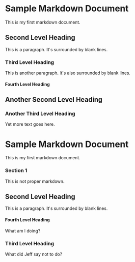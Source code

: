 # Sample Markdown Document

This is my first markdown document.

## Second Level Heading

This is a paragraph.  It's surrounded by blank lines.

### Third Level Heading

This is another paragraph.  It's also surrounded by blank lines.

#### Fourth Level Heading

## Another Second Level Heading

### Another Third Level Heading

Yet more text goes here.



# Sample Markdown Document

This is my first markdown document.

### Section 1

This is not proper markdown.

## Second Level Heading

This is a paragraph.  It's surrounded by blank lines.

#### Fourth Level Heading

What am I doing?

### Third Level Heading

What did Jeff say not to do?